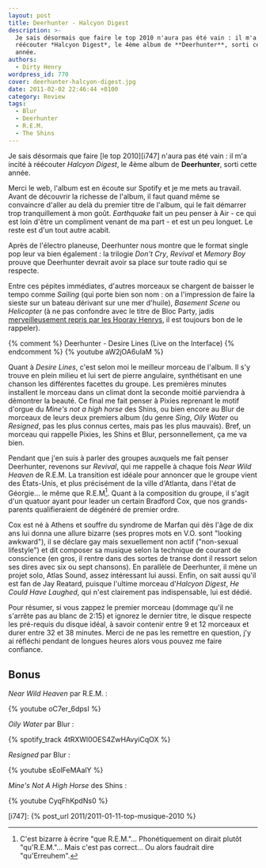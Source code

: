 ```yaml
---
layout: post
title: Deerhunter - Halcyon Digest
description: >-
  Je sais désormais que faire le top 2010 n'aura pas été vain : il m'a incité à
  réécouter *Halcyon Digest*, le 4ème album de **Deerhunter**, sorti cette
  année.
authors:
  - Dirty Henry
wordpress_id: 770
cover: deerhunter-halcyon-digest.jpg
date: 2011-02-02 22:46:44 +0100
category: Review
tags:
  - Blur
  - Deerhunter
  - R.E.M.
  - The Shins
---
```


Je sais désormais que faire [le top 2010][i747] n'aura pas été vain : il m'a
incité à réécouter _Halcyon Digest_, le 4ème album de **Deerhunter**, sorti
cette année.

Merci le web, l'album est en écoute sur Spotify et je me mets au travail. Avant
de découvrir la richesse de l'album, il faut quand même se convaincre d'aller au
delà du premier titre de l'album, qui le fait démarrer trop tranquillement à mon
goût. _Earthquake_ fait un peu penser à Air - ce qui est loin d'être un
compliment venant de ma part - et est un peu longuet. Le reste est d'un tout
autre acabit.

Après de l'électro planeuse, Deerhunter nous montre que le format single pop
leur va bien également : la trilogie _Don't Cry_, _Revival_ et _Memory Boy_
prouve que Deerhunter devrait avoir sa place sur toute radio qui se respecte.

Entre ces pépites immédiates, d'autres morceaux se chargent de baisser le tempo
comme _Sailing_ (qui porte bien son nom : on a l'impression de faire la sieste
sur un bateau dérivant sur une mer d'huile), _Basement Scene_ ou _Helicopter_ (à
ne pas confondre avec le titre de Bloc Party, jadis [merveilleusement repris par
les Hooray Henrys][1], il est toujours bon de le rappeler).

{% comment %} Deerhunter - Desire Lines (Live on the Interface) {% endcomment %}
{% youtube aW2jOA6uIaM %}

Quant à _Desire Lines_, c'est selon moi le meilleur morceau de l'album. Il s'y
trouve en plein milieu et lui sert de pierre angulaire, synthétisant en une
chanson les différentes facettes du groupe. Les premières minutes installent le
morceau dans un climat dont la seconde moitié parviendra à démontrer la beauté.
Ce final me fait penser à Pixies reprenant le motif d'orgue du _Mine's not a
high horse_ des Shins, ou bien encore au Blur de morceaux de leurs deux premiers
album (du genre _Sing_, _Oily Water_ ou _Resigned_, pas les plus connus certes,
mais pas les plus mauvais). Bref, un morceau qui rappelle Pixies, les Shins et
Blur, personnellement, ça me va bien.

Pendant que j'en suis à parler des groupes auxquels me fait penser Deerhunter,
revenons sur _Revival_, qui me rappelle à chaque fois _Near Wild Heaven_ de
R.E.M. La transition est idéale pour annoncer que le groupe vient des
États-Unis, et plus précisément de la ville d'Atlanta, dans l'état de Géorgie…
le même que R.E.M[^1]. Quant à la composition du groupe, il s'agit d'un quatuor
ayant pour leader un certain Bradford Cox, que nos grands-parents qualifieraient
de dégénéré de premier ordre.

Cox est né à Athens et souffre du syndrome de Marfan qui dès l'âge de dix ans
lui donna une allure bizarre (ses propres mots en V.O. sont "looking awkward"),
il se déclare gay mais sexuellement non actif ("non-sexual lifestyle") et dit
composer sa musique selon la technique de courant de conscience (en gros, il
rentre dans des sortes de transe dont il ressort selon ses dires avec six ou
sept chansons). En parallèle de Deerhunter, il mène un projet solo, Atlas Sound,
assez intéressant lui aussi. Enfin, on sait aussi qu'il est fan de Jay Reatard,
puisque l'ultime morceau d'_Halcyon Digest_, _He Could Have Laughed_, qui n'est
clairement pas indispensable, lui est dédié.

Pour résumer, si vous zappez le premier morceau (dommage qu'il ne s'arrête pas
au blanc de 2:15) et ignorez le dernier titre, le disque respecte les pré-requis
du disque idéal, à savoir contenir entre 9 et 12 morceaux et durer entre 32 et
38 minutes. Merci de ne pas les remettre en question, j'y ai réfléchi pendant de
longues heures alors vous pouvez me faire confiance.

## Bonus

_Near Wild Heaven_ par R.E.M. :

{% youtube oC7er_6dpsI %}

_Oily Water_ par Blur :

{% spotify_track 4tRXWl0OES4ZwHAvyiCqOX %}

_Resigned_ par Blur :

{% youtube sEolFeMAalY %}

_Mine's Not A High Horse_ des Shins :

{% youtube CyqFhKpdNs0 %}

[1]: https://soundcloud.com/hooray-henrys/helicopter-bloc-party-cover

[i747]: {% post_url 2011/2011-01-11-top-musique-2010 %}

[^1]:
    C'est bizarre à écrire "que R.E.M."… Phonétiquement on dirait plutôt
    "qu'R.E.M."… Mais c'est pas correct… Ou alors faudrait dire "qu'Erreuhem".
